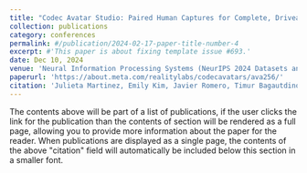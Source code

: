 ```yaml
---
title: "Codec Avatar Studio: Paired Human Captures for Complete, Driveable, and Generalizable Avatars"
collection: publications
category: conferences
permalink: #/publication/2024-02-17-paper-title-number-4
excerpt: #'This paper is about fixing template issue #693.'
date: Dec 10, 2024
venue: 'Neural Information Processing Systems (NeurIPS 2024 Datasets and Benchmarks)'
paperurl: 'https://about.meta.com/realitylabs/codecavatars/ava256/'
citation: 'Julieta Martinez, Emily Kim, Javier Romero, Timur Bagautdinov, Shunsuke Saito, Shoou-I Yu, Stuart Anderson, Michael Zollhöfer, Te-Li Wang, Shaojie Bai, Shih-En Wei, Rohan Joshi, Wyatt Borsos, Tomas Simon, Jason Saragih, Paul Theodosis, Alexander Greene, Anjani Josyula, Silvio Mano Maeta, Andrew I. Jewett, Simon Venshtain, Christopher Heilman, Yueh-Tung Chen, Sidi Fu, Mohamed Ezzeldin A. Elshaer, Tingfang Du, Longhua Wu, Shen-Chi Chen, Kai Kang, Michael Wu, Youssef Emad, Steven Longay, Ashley Brewer, Hitesh Shah, James Booth, Taylor Koska, Kayla Haidle, Matt Andromalos, Joanna Hsu, Thomas Dauer, Peter Selednik, Tim Godisart, Scott Ardisson, Matthew Cipperly, Ben Humberston, Lon Farr, Bob Hansen, Peihong Guo, Dave Braun, Steven Krenn, He Wen, Lucas Evans, Natalia Fadeeva, Matthew Stewart, Gabriel Schwartz, Divam Gupta, Gyeongsik Moon, Kaiwen Guo, Yuan Dong, Yichen Xu, Takaaki Shiratori, Fabian Prada, Bernardo R. Pires, Bo Peng, Julia Buffalini, Autumn Trimble, Kevyn McPhail, Melissa Schoeller, Yaser Sheikh (2024). &quot;Codec Avatar Studio: Paired Human Captures for Complete, Driveable, and Generalizable Avatars.&quot; <i>Neural Information Processing Systems (NeurIPS 2024 Datasets and Benchmarks)</i>.'
---
```

The contents above will be part of a list of publications, if the user clicks the link for the publication than the contents of section will be rendered as a full page, allowing you to provide more information about the paper for the reader. When publications are displayed as a single page, the contents of the above "citation" field will automatically be included below this section in a smaller font.
